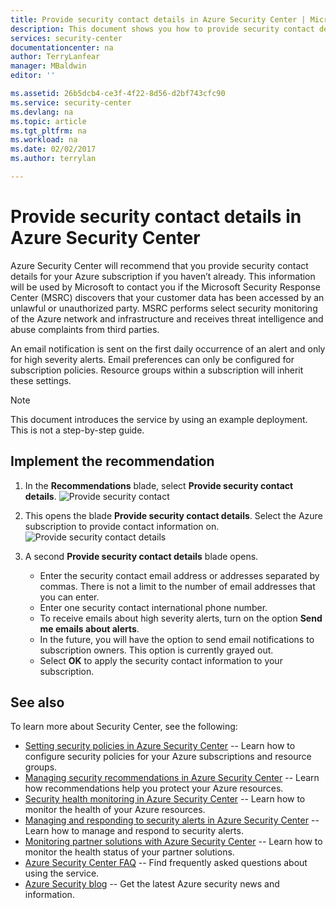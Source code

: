 ```yaml
---
title: Provide security contact details in Azure Security Center | Microsoft Docs
description: This document shows you how to provide security contact details in Azure Security Center.
services: security-center
documentationcenter: na
author: TerryLanfear
manager: MBaldwin
editor: ''

ms.assetid: 26b5dcb4-ce3f-4f22-8d56-d2bf743cfc90
ms.service: security-center
ms.devlang: na
ms.topic: article
ms.tgt_pltfrm: na
ms.workload: na
ms.date: 02/02/2017
ms.author: terrylan

---
```

# Provide security contact details in Azure Security Center
Azure Security Center will recommend that you provide security contact details for your Azure subscription if you haven’t already. This information will be used by Microsoft to contact you if the Microsoft Security Response Center (MSRC) discovers that your customer data has been accessed by an unlawful or unauthorized party. MSRC performs select security monitoring of the Azure network and infrastructure and receives threat intelligence and abuse complaints from third parties.

An email notification is sent on the first daily occurrence of an alert and only for high severity alerts. Email preferences can only be configured for subscription policies. Resource groups within a subscription will inherit these settings.

> [!NOTE]
> This document introduces the service by using an example deployment.  This is not a step-by-step guide.
>
>

## Implement the recommendation
1. In the **Recommendations** blade, select **Provide security contact details**.
   ![Provide security contact][1]
2. This opens the blade **Provide security contact details**. Select the Azure subscription to provide contact information on.
   ![Provide security contact details][2]
3. A second **Provide security contact details** blade opens.

   * Enter the security contact email address or addresses separated by commas. There is not a limit to the number of email addresses that you can enter.
   * Enter one security contact international phone number.
   * To receive emails about high severity alerts, turn on the option **Send me emails about alerts**.
   * In the future, you will have the option to send email notifications to subscription owners. This option is currently grayed out.
   * Select **OK** to apply the security contact information to your subscription.

## See also
To learn more about Security Center, see the following:

* [Setting security policies in Azure Security Center](security-center-policies.md) -- Learn how to configure security policies for your Azure subscriptions and resource groups.
* [Managing security recommendations in Azure Security Center](security-center-recommendations.md) -- Learn how recommendations help you protect your Azure resources.
* [Security health monitoring in Azure Security Center](security-center-monitoring.md) -- Learn how to monitor the health of your Azure resources.
* [Managing and responding to security alerts in Azure Security Center](security-center-managing-and-responding-alerts.md) -- Learn how to manage and respond to security alerts.
* [Monitoring partner solutions with Azure Security Center](security-center-partner-solutions.md) -- Learn how to monitor the health status of your partner solutions.
* [Azure Security Center FAQ](security-center-faq.md) -- Find frequently asked questions about using the service.
* [Azure Security blog](http://blogs.msdn.com/b/azuresecurity/) -- Get the latest Azure security news and information.

<!--Image references-->
[1]: ./media/security-center-provide-security-contacts/provide-contacts.png
[2]:./media/security-center-provide-security-contacts/provide-contact-details.png
